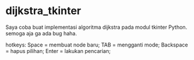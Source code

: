 # dijkstra_tkinter
Saya coba buat implementasi algoritma dijkstra pada modul tkinter Python. semoga aja ga ada bug haha.

hotkeys:
Space     = membuat node baru;
TAB       = mengganti mode;
Backspace = hapus pilihan;
Enter     = lakukan pencarian;
